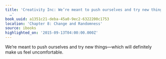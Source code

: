 ```yaml
---
title: 'Creativity Inc: We’re meant to push ourselves and try new things—which will
  …'
book_uuid: a1351c21-deba-45a0-9ec2-6322200c1753
location: 'Chapter 8: Change and Randomness'
source: ibooks
highlighted_on: '2015-09-13T04:00:00.000Z'
---
```


We’re meant to push ourselves and try new things—which will definitely make us feel uncomfortable.